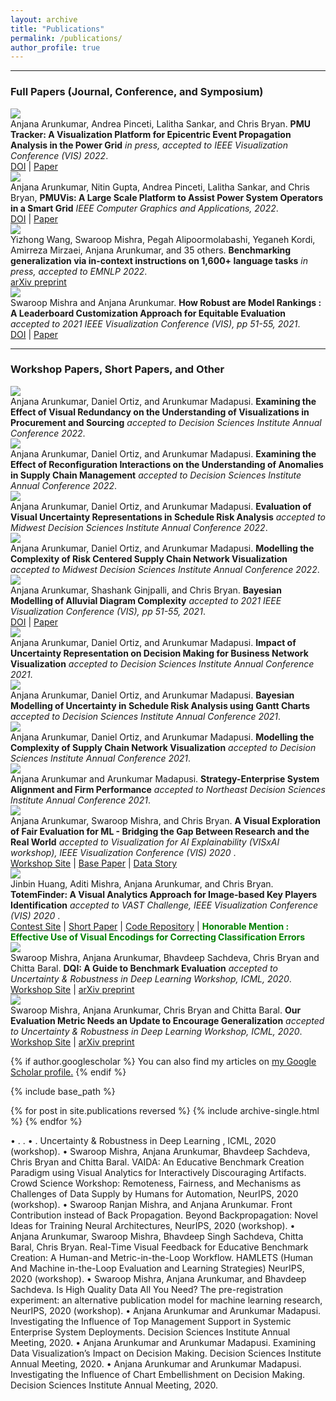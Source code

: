 ```yaml
---
layout: archive
title: "Publications"
permalink: /publications/
author_profile: true
---
```


<link href="https://cdn.jsdelivr.net/npm/bootstrap@5.0.2/dist/css/bootstrap.min.css" rel="stylesheet" integrity="sha384-EVSTQN3/azprG1Anm3QDgpJLIm9Nao0Yz1ztcQTwFspd3yD65VohhpuuCOmLASjC" crossorigin="anonymous">

<hr>

<h3 class="mt-4">Full Papers (Journal, Conference, and Symposium)</h3>

<div class="container">
  <div class="row">
    <div class="col-2 my-2">
      <img class="border rounded shadow img-fluid" src="/images/papers/arunkumar2022pmutracker.png" data-holder-rendered="true">
    </div>
    <div class="col-10 my-2">
      Anjana Arunkumar, Andrea Pinceti, Lalitha Sankar, and Chris Bryan.
      <b>PMU Tracker: A Visualization Platform for Epicentric Event Propagation Analysis in the Power Grid</b>
      <i> in press, accepted to IEEE Visualization Conference (VIS) 2022</i>.
      <br/>
      <a class="link-danger" href="https://ieeexplore.ieee.org/abstract/document/9903279" target="_blank">DOI</a> | <a href="https://aarunku5.github.io/files/arunkumar2022pmutracker.pdf">Paper</a>
    </div>
    <div class="col-2 my-2">
      <img class="border rounded shadow img-fluid" src="/images/papers/arunkumar2022pmuvis.png" data-holder-rendered="true">
    </div>
    <div class="col-10 my-2">
      Anjana Arunkumar, Nitin Gupta, Andrea Pinceti, Lalitha Sankar, and Chris Bryan,
      <b>PMUVis: A Large Scale Platform to Assist Power System Operators in a Smart Grid</b>
      <i> IEEE Computer Graphics and Applications, 2022</i>.
      <br/>
      <a class="link-danger" href="https://ieeexplore.ieee.org/document/9765704" target="_blank">DOI</a> | <a href="https://aarunku5.github.io/files/arunkumar2022pmuvis.pdf">Paper</a>
    </div>
    <div class="col-2 my-2">
      <img class="border rounded shadow img-fluid" src="/images/papers/wang2022instructions.png" data-holder-rendered="true">
    </div>
    <div class="col-10 my-2">
      Yizhong Wang, Swaroop Mishra, Pegah Alipoormolabashi, Yeganeh Kordi, Amirreza Mirzaei, Anjana Arunkumar, and 35 others.
      <b>Benchmarking generalization via in-context instructions on 1,600+ language tasks</b>
      <i> in press, accepted to EMNLP 2022</i>.
      <br/>
      <a href="https://aarunku5.github.io/files/wang2022instructions.pdf">arXiv preprint</a>
    </div>    
    <div class="col-2 my-2">
      <img class="border rounded shadow img-fluid" src="/images/papers/arunkumar2021leaderboard.png" data-holder-rendered="true">
    </div>
    <div class="col-10 my-2">
      Swaroop Mishra and Anjana Arunkumar.
      <b>How Robust are Model Rankings : A Leaderboard Customization Approach for Equitable Evaluation</b>
      <i> accepted to 2021 IEEE Visualization Conference (VIS), pp 51-55, 2021</i>.
      <br/>
      <a class="link-danger" href="https://ojs.aaai.org/index.php/AAAI/article/view/17599" target="_blank">DOI</a> | <a href="https://aarunku5.github.io/files/arunkumar2021leaderboard.pdf">Paper</a>
    </div> 




  </div>
</div>

<hr>

<h3 class="mt-4">Workshop Papers, Short Papers, and Other</h3>

<div class="container">
  <div class="row">
    <div class="col-2 my-2">
      <img class="border rounded shadow img-fluid" src="/images/papers/arunkumar2022dsi-1.png" data-holder-rendered="true">
    </div>
    <div class="col-10 my-2">
      Anjana Arunkumar, Daniel Ortiz, and Arunkumar Madapusi.
      <b>Examining the Effect of Visual Redundancy on the Understanding of Visualizations in Procurement and Sourcing</b>
      <i> accepted to Decision Sciences Institute Annual Conference 2022</i>.
    </div>
    <div class="col-2 my-2">
      <img class="border rounded shadow img-fluid" src="/images/papers/arunkumar2022dsi-2.png" data-holder-rendered="true">
    </div>
    <div class="col-10 my-2">
      Anjana Arunkumar, Daniel Ortiz, and Arunkumar Madapusi.
      <b>Examining the Effect of Reconfiguration Interactions on the Understanding of Anomalies in Supply Chain Management</b>
      <i> accepted to Decision Sciences Institute Annual Conference 2022</i>.
      <br/>
    </div>
     <div class="col-2 my-2">
      <img class="border rounded shadow img-fluid" src="/images/papers/arunkumar2022mwdsi-1.png" data-holder-rendered="true">
    </div>
    <div class="col-10 my-2">
      Anjana Arunkumar, Daniel Ortiz, and Arunkumar Madapusi.
      <b>Evaluation of Visual Uncertainty Representations in Schedule Risk Analysis</b>
      <i> accepted to Midwest Decision Sciences Institute Annual Conference 2022</i>.
      <br/>
    </div>
      <div class="col-2 my-2">
      <img class="border rounded shadow img-fluid" src="/images/papers/arunkumar2022mwdsi-2.png" data-holder-rendered="true">
    </div>
    <div class="col-10 my-2">
      Anjana Arunkumar, Daniel Ortiz, and Arunkumar Madapusi.
      <b>Modelling the Complexity of Risk Centered Supply Chain Network Visualization</b>
      <i> accepted to Midwest Decision Sciences Institute Annual Conference 2022</i>.
      <br/>
    </div> 
    <div class="col-2 my-2">
      <img class="border rounded shadow img-fluid" src="/images/papers/arunkumar2021bayesian.png" data-holder-rendered="true">
    </div>
    <div class="col-10 my-2">
      Anjana Arunkumar, Shashank Ginjpalli, and Chris Bryan.
      <b>Bayesian Modelling of Alluvial Diagram Complexity</b>
      <i> accepted to 2021 IEEE Visualization Conference (VIS), pp 51-55, 2021</i>.
      <br/>
      <a class="link-danger" href="https://ieeexplore.ieee.org/abstract/document/9623282" target="_blank">DOI</a> | <a href="https://aarunku5.github.io/files/arunkumar2021bayesian.pdf">Paper</a>
    </div> 
    <div class="col-2 my-2">
      <img class="border rounded shadow img-fluid" src="/images/papers/arunkumar2021dsi-1.png" data-holder-rendered="true">
    </div>
    <div class="col-10 my-2">
      Anjana Arunkumar, Daniel Ortiz, and Arunkumar Madapusi.
      <b>Impact of Uncertainty Representation on Decision Making for Business Network Visualization</b>
      <i> accepted to Decision Sciences Institute Annual Conference 2021</i>.
      <br/>
    </div> 
    <div class="col-2 my-2">
      <img class="border rounded shadow img-fluid" src="/images/papers/arunkumar2021dsi-2.png" data-holder-rendered="true">
    </div>
    <div class="col-10 my-2">
      Anjana Arunkumar, Daniel Ortiz, and Arunkumar Madapusi.
      <b>Bayesian Modelling of Uncertainty in Schedule Risk Analysis using Gantt Charts</b>
      <i> accepted to Decision Sciences Institute Annual Conference 2021</i>.
      <br/>
    </div> 
    <div class="col-2 my-2">
      <img class="border rounded shadow img-fluid" src="/images/papers/arunkumar2021dsi-3.png" data-holder-rendered="true">
    </div>
    <div class="col-10 my-2">
      Anjana Arunkumar, Daniel Ortiz, and Arunkumar Madapusi.
      <b>Modelling the Complexity of Supply Chain Network Visualization</b>
      <i> accepted to Decision Sciences Institute Annual Conference 2021</i>.
      <br/>
    </div> 
    <div class="col-2 my-2">
      <img class="border rounded shadow img-fluid" src="/images/papers/arunkumar2021nedsi-1.png" data-holder-rendered="true">
    </div>
    <div class="col-10 my-2">
      Anjana Arunkumar and Arunkumar Madapusi.
      <b>Strategy-Enterprise System Alignment and Firm Performance</b>
      <i> accepted to Northeast Decision Sciences Institute Annual Conference 2021</i>.
      <br/>
    </div> 
    <div class="col-2 my-2">
      <img class="border rounded shadow img-fluid" src="/images/papers/arunkumar2020visxai.png" data-holder-rendered="true">
    </div>
    <div class="col-10 my-2">
      Anjana Arunkumar, Swaroop Mishra, and Chris Bryan.
      <b>A Visual Exploration of Fair Evaluation for ML - Bridging the Gap Between Research and the Real World</b>
      <i> accepted to Visualization for AI Explainability (VISxAI workshop), IEEE Visualization Conference (VIS) 2020 </i>.
      <br/>
      <a class="link-danger" href="https://visxai.io/2020.html">Workshop Site</a> | <a class="link-danger" href="https://aarunku5.github.io/files/arunkumar2021leaderboard.pdf" target="_blank">Base Paper</a> | <a href="https://aarunku5.github.io/files/arunkumar2021visxai/index.html">Data Story</a>
    </div> 
    <div class="col-2 my-2">
      <img class="border rounded shadow img-fluid" src="/images/papers/huang2020totemfinder.png" data-holder-rendered="true">
    </div>
    <div class="col-10 my-2">
      Jinbin Huang, Aditi Mishra, Anjana Arunkumar, and Chris Bryan. 
      <b>TotemFinder: A Visual Analytics Approach for Image-based Key Players Identification</b>
      <i> accepted to VAST Challenge, IEEE Visualization Conference (VIS) 2020 </i>.
      <br/>
      <a class="link-danger" href="https://vast-challenge.github.io/2020/" target="_blank">Contest Site</a> | <a href="https://aarunku5.github.io/files/huang2020totemfinder.pdf">Short Paper</a> | <a class="link-danger" href="https://github.com/JakobWong/VAST2020">Code Repository</a> | <b style="color:green;">Honorable Mention : Effective Use of Visual Encodings for Correcting Classification Errors</b>
    </div> 
    <div class="col-2 my-2">
      <img class="border rounded shadow img-fluid" src="/images/papers/mishra2020udl-1.png" data-holder-rendered="true">
    </div>
    <div class="col-10 my-2">
      Swaroop Mishra, Anjana Arunkumar, Bhavdeep Sachdeva, Chris Bryan and Chitta Baral. 
      <b>DQI: A Guide to Benchmark Evaluation</b>
      <i> accepted to Uncertainty & Robustness in Deep Learning Workshop, ICML, 2020</i>.
      <br/>
      <a class="link-danger" href="https://sites.google.com/view/udlworkshop2020/home?authuser=0" target="_blank">Workshop Site</a> | <a href="https://aarunku5.github.io/files/mishra2020udl-1.pdf">arXiv preprint</a>
    </div> 
    <div class="col-2 my-2">
      <img class="border rounded shadow img-fluid" src="/images/papers/mishra2020udl-2.png" data-holder-rendered="true">
    </div>
    <div class="col-10 my-2">
      Swaroop Mishra, Anjana Arunkumar, Chris Bryan and Chitta Baral. 
      <b>Our Evaluation Metric Needs an Update to Encourage Generalization</b>
      <i> accepted to Uncertainty & Robustness in Deep Learning Workshop, ICML, 2020</i>.
      <br/>
      <a class="link-danger" href="https://sites.google.com/view/udlworkshop2020/home?authuser=0" target="_blank">Workshop Site</a> | <a href="https://aarunku5.github.io/files/mishra2020udl-2.pdf">arXiv preprint</a>
    </div> 



  </div>
</div>

{% if author.googlescholar %}
  You can also find my articles on <u><a href="{{author.googlescholar}}">my Google Scholar profile</a>.</u>
{% endif %}

{% include base_path %}

{% for post in site.publications reversed %}
  {% include archive-single.html %}
{% endfor %}

•	 . .
•	 . Uncertainty & Robustness in Deep Learning , ICML, 2020 (workshop).
•	Swaroop Mishra, Anjana Arunkumar, Bhavdeep Sachdeva, Chris Bryan and Chitta Baral. VAIDA: An Educative Benchmark Creation Paradigm using Visual Analytics for Interactively Discouraging Artifacts. Crowd Science Workshop: Remoteness, Fairness, and Mechanisms as Challenges of Data Supply by Humans for Automation, NeurIPS, 2020 (workshop).
•	Swaroop Ranjan Mishra, and Anjana Arunkumar. Front Contribution instead of Back Propagation. Beyond Backpropagation: Novel Ideas for Training Neural Architectures, NeurIPS, 2020 (workshop).
•	Anjana Arunkumar, Swaroop Mishra, Bhavdeep Singh Sachdeva, Chitta Baral, Chris Bryan.  Real-Time Visual Feedback for Educative Benchmark Creation: A Human-and Metric-in-the-Loop Workflow. HAMLETS (Human And Machine in-the-Loop Evaluation and Learning Strategies) NeurIPS, 2020 (workshop).
•	Swaroop Mishra, Anjana Arunkumar, and Bhavdeep Sachdeva. Is High Quality Data All You Need? The pre-registration experiment: an alternative publication model for machine learning research, NeurIPS, 2020 (workshop).
•	Anjana Arunkumar and Arunkumar Madapusi.  Investigating the Influence of Top Management Support in Systemic Enterprise System Deployments.  Decision Sciences Institute Annual Meeting, 2020.
•	Anjana Arunkumar and Arunkumar Madapusi.  Examining Data Visualization’s Impact on Decision Making. Decision Sciences Institute Annual Meeting, 2020.
•	Anjana Arunkumar and Arunkumar Madapusi.  Investigating the Influence of Chart Embellishment on Decision Making. Decision Sciences Institute Annual Meeting, 2020.
